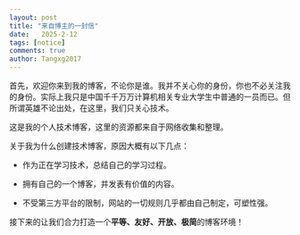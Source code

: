 ```yaml
---
layout: post
title: "来自博主的一封信"
date:   2025-2-12
tags: [notice]
comments: true
author: Tangxg2017
---
```


首先，欢迎你来到我的博客，不论你是谁。我并不关心你的身份，你也不必关注我的身份。实际上我只是中国千千万万计算机相关专业大学生中普通的一员而已。但所谓英雄不论出处，在这里，我们只关心技术。

<!-- more -->

这是我的个人技术博客，这里的资源都来自于网络收集和整理。

关于我为什么创建技术博客，原因大概有以下几点：

- 作为正在学习技术，总结自己的学习过程。

- 拥有自己的一个博客，并发表有价值的内容。

- 不受第三方平台的限制，网站的一切规则几乎都由自己制定，可塑性强。

接下来的让我们合力打造一个**平等、友好、开放、极简**的博客环境！
